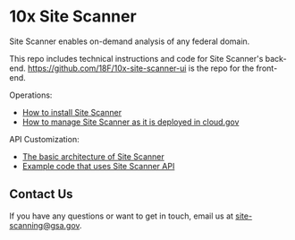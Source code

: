 # 10x Site Scanner

Site Scanner enables on-demand analysis of any federal domain.

This repo includes technical instructions and code for Site Scanner's back-end. https://github.com/18F/10x-site-scanner-ui is the repo for the front-end.

Operations:
* [How to install Site Scanner](https://github.com/18F/site-scanning/blob/master/docs/INSTALL.md)
* [How to manage Site Scanner as it is deployed in cloud.gov](https://github.com/18F/site-scanning/blob/master/docs/DevOps.md)

API Customization:
* [The basic architecture of Site Scanner](https://github.com/18F/site-scanning/blob/master/docs/Architecture.md)
* [Example code that uses Site Scanner API](https://github.com/18F/site-scanning/tree/master/tools)

## Contact Us

If you have any questions or want to get in touch, email us at site-scanning@gsa.gov.
